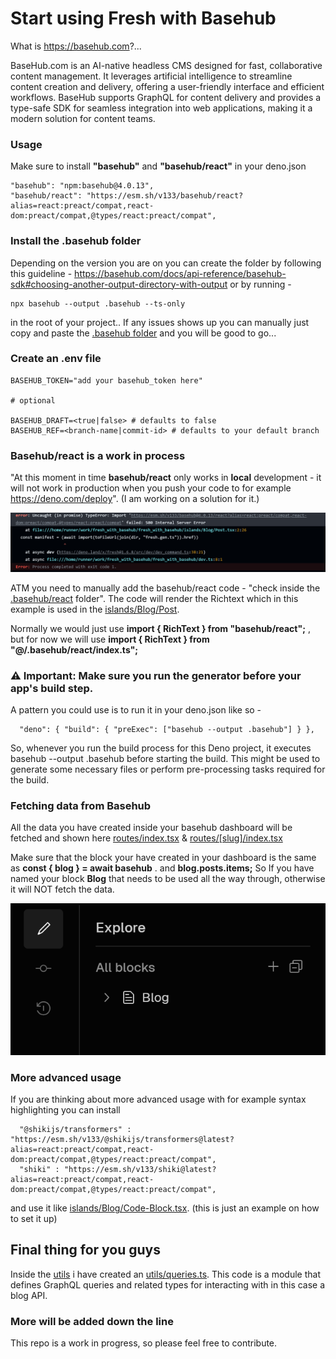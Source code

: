 # Start using Fresh with Basehub

What is https://basehub.com?...

BaseHub.com is an AI-native headless CMS designed for fast, collaborative content management. It leverages artificial intelligence to streamline content creation and delivery, offering a user-friendly interface and efficient workflows. BaseHub supports GraphQL for content delivery and provides a type-safe SDK for seamless integration into web applications, making it a modern solution for content teams.

### Usage

Make sure to install __"basehub"__ and __"basehub/react"__ in your deno.json

```
"basehub": "npm:basehub@4.0.13",
"basehub/react": "https://esm.sh/v133/basehub/react?alias=react:preact/compat,react-dom:preact/compat,@types/react:preact/compat",

```

### Install the .basehub folder

Depending on the version you are on you can create the folder by following this guideline - https://basehub.com/docs/api-reference/basehub-sdk#choosing-another-output-directory-with-output or by running - 

```
npx basehub --output .basehub --ts-only

```
in the root of your project.. 
If any issues shows up you can manually just copy and paste the [.basehub folder](.basehub) and you will be good to go...

### Create an .env file

```
BASEHUB_TOKEN="add your basehub_token here"

# optional

BASEHUB_DRAFT=<true|false> # defaults to false
BASEHUB_REF=<branch-name|commit-id> # defaults to your default branch

```

### Basehub/react is a work in process

"At this moment in time __basehub/react__ only works in __local__ development - it will not work in production when you push your code to for example https://deno.com/deploy". (I am working on a solution for it.)

![alt text](<static/basehub-react error.png>)

ATM you need to manually add the basehub/react code - "check inside the [.basehub/react](.basehub/react) folder". The code will render the Richtext which in this example is used in the [islands/Blog/Post](islands/Blog/Post.tsx). 

Normally we would just use __import { RichText } from "basehub/react";__ , but for now we will use __import { RichText } from "@/.basehub/react/index.ts";__

### ⚠️ Important: Make sure you run the generator before your app's build step. 

A pattern you could use is to run it in your deno.json like so - 
```
  "deno": { "build": { "preExec": ["basehub --output .basehub"] } },

```
So, whenever you run the build process for this Deno project, it executes basehub --output .basehub before starting the build. This might be used to generate some necessary files or perform pre-processing tasks required for the build.

### Fetching data from Basehub

All the data you have created inside your basehub dashboard will be fetched and shown here [routes/index.tsx](routes/index.tsx) & [routes/[slug]/index.tsx](routes/[slug]/index.tsx) 

Make sure that the block your have created in your dashboard is the same as __const { blog } = await basehub__ . and __blog.posts.items;__ So If you have named your block __Blog__ that needs to be used all the way through, otherwise it will NOT fetch the data. 

![alt text](<static/Block in basehub is blog.png>)

### More advanced usage

If you are thinking about more advanced usage with for example syntax highlighting you can install

```
  "@shikijs/transformers" : "https://esm.sh/v133/@shikijs/transformers@latest?alias=react:preact/compat,react-dom:preact/compat,@types/react:preact/compat",
  "shiki" : "https://esm.sh/v133/shiki@latest?alias=react:preact/compat,react-dom:preact/compat,@types/react:preact/compat",

```

and use it like [islands/Blog/Code-Block.tsx](islands/Blog/Code-Block.tsx). (this is just an example on how to set it up)

## Final thing for you guys

Inside the [utils](utils) i have created an [utils/queries.ts](utils/queries.ts). This code is a module that defines GraphQL queries and related types for interacting with in this case a blog API.


### More will be added down the line

This repo is a work in progress, so please feel free to contribute.




